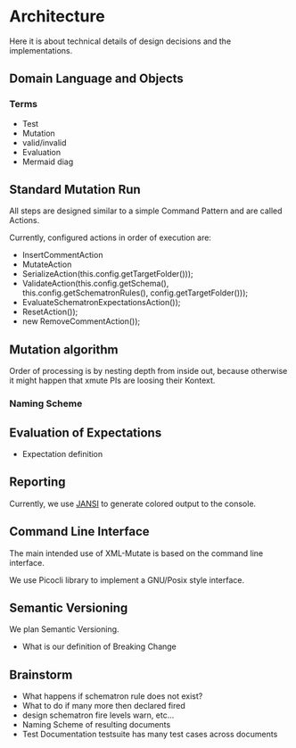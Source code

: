 # Architecture

Here it is about technical details of design decisions and the implementations.

## Domain Language and Objects

### Terms

* Test
* Mutation
* valid/invalid
* Evaluation
* Mermaid diag

## Standard Mutation Run

All steps are designed similar to a simple Command Pattern and are called Actions.

Currently, configured actions in order of execution are:

* InsertCommentAction
* MutateAction
* SerializeAction(this.config.getTargetFolder()));
* ValidateAction(this.config.getSchema(), this.config.getSchematronRules(),
                            config.getTargetFolder()));
* EvaluateSchematronExpectationsAction());
* ResetAction());
* new RemoveCommentAction());

## Mutation algorithm

Order of processing is by nesting depth from inside out, because otherwise it might happen that xmute PIs are loosing their Kontext.

### Naming Scheme

## Evaluation of Expectations

* Expectation definition

## Reporting

Currently, we use [JANSI](https://github.com/fusesource/jansi) to generate colored output to the console.

## Command Line Interface

The main intended use of XML-Mutate is based on the command line interface.

We use Picocli library to implement a GNU/Posix style interface.

## Semantic Versioning

We plan Semantic Versioning.

* What is our definition of Breaking Change

## Brainstorm

* What happens if schematron rule does not exist?
* What to do if many more then declared fired
* design schematron fire levels warn, etc...
* Naming Scheme of resulting documents
* Test Documentation testsuite has many test cases across documents
